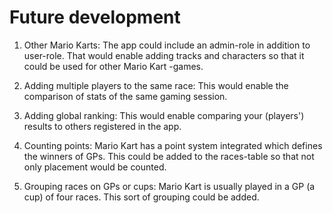 # Future development

1. Other Mario Karts: The app could include an admin-role in addition to user-role. That would enable adding tracks and characters so that it could be used for other Mario Kart -games.

2. Adding multiple players to the same race: This would enable the comparison of stats of the same gaming session.

3. Adding global ranking: This would enable comparing your (players') results to others registered in the app.

4. Counting points: Mario Kart has a point system integrated which defines the winners of GPs. This could be added to the races-table so that not only placement would be counted.

5. Grouping races on GPs or cups: Mario Kart is usually played in a GP (a cup) of four races. This sort of grouping could be added. 
